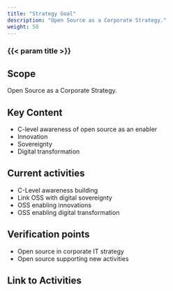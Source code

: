 ```yaml
---
title: "Strategy Goal"
description: "Open Source as a Corporate Strategy."
weight: 50
---
```


### {{< param title >}}

## Scope

Open Source as a Corporate Strategy.

## Key Content

* C-level awareness of open source as an enabler
* Innovation
* Sovereignty
* Digital transformation

## Current activities

* C-Level awareness building
* Link OSS with digital sovereignty
* OSS enabling innovations
* OSS enabling digital transformation

## Verification points

* Open source in corporate IT strategy
* Open source supporting new activities

## Link to Activities
